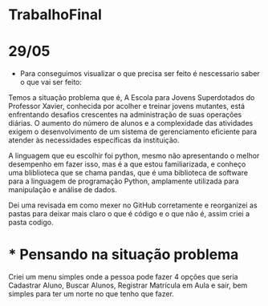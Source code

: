 # TrabalhoFinal
# 29/05
* Para conseguimos visualizar o que precisa ser feito é nescessario saber o que vai ser feito:
  
Temos a situação problema que é, A Escola para Jovens Superdotados do Professor Xavier, conhecida por acolher e treinar jovens mutantes, está enfrentando desafios crescentes na administração de suas operações diárias. O aumento do número de alunos e a complexidade das atividades exigem o desenvolvimento de um sistema de gerenciamento eficiente para atender às necessidades específicas da instituição.

A linguagem que eu escolhir foi python, mesmo não apresentando o melhor desempenho em fazer isso, mas é a que estou familiarizada, e conheço uma bliblioteca que se chama pandas, que é uma biblioteca de software para a linguagem de programação Python, amplamente utilizada para manipulação e análise de dados.

Dei uma revisada em como mexer no GitHub corretamente e reorganizei as pastas para deixar mais claro o que é código e o que não é, assim criei a pasta codigo.

# * Pensando na situação problema
Criei um menu simples onde a pessoa pode fazer 4 opções que seria Cadastrar Aluno, Buscar Alunos, Registrar Matrícula em Aula e sair, bem simples para ter um norte no que tenho que fazer.
